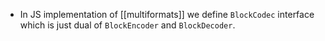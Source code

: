 - In JS implementation of [[multiformats]] we define `BlockCodec` interface which is just dual of `BlockEncoder` and `BlockDecoder`.